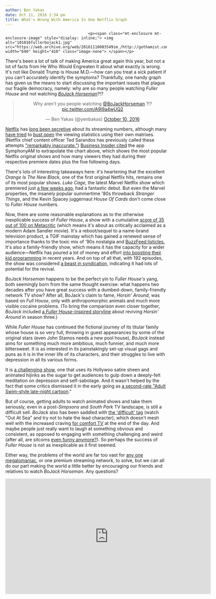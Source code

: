 ```yaml
---
author: Ben Yakas
date: Oct 11, 2016 2:34 pm
title: What's Wrong With America In One Netflix Graph
---
```


	
										<p><span class="mt-enclosure mt-enclosure-image" style="display: inline;"> <img alt="101016fullerbojack1.jpg" src="https://web.archive.org/web/20161110083549im_/http://gothamist.com/attachments/byakas/101016fullerbojack1.jpg" width="640" height="410" class="image-none"> </span></p>

<p>There&apos;s been a lot of talk of making America great again this year, but not a lot of facts from He Who Would Engreaten It about what exactly is wrong. It&apos;s not like Donald Trump is House M.D.&#x2014;how can you treat a sick patient if you can&apos;t accurately identify the symptoms? Thankfully, one handy graph has given us the means to start discussing the important issues that plague our fragile democracy, namely: why are so many people watching <em>Fuller House</em> and not watching <a href="https://web.archive.org/web/20161110083549/http://gothamist.com/tags/bojackhorseman"><em>BoJack Horseman</em></a>?!?</p>

<center><blockquote class="twitter-tweet" data-lang="en"><p lang="en" dir="ltr">Why aren&apos;t you people watching <a href="https://web.archive.org/web/20161110083549/https://twitter.com/BoJackHorseman">@BoJackHorseman</a> ?!? <a href="https://web.archive.org/web/20161110083549/https://t.co/A9l9a4wUQ2">pic.twitter.com/A9l9a4wUQ2</a></p>&#x2014; Ben Yakas (@yenbakas) <a href="https://web.archive.org/web/20161110083549/https://twitter.com/yenbakas/status/785573219784851456">October 10, 2016</a></blockquote>
<script async src="//web.archive.org/web/20161110083549js_/http://platform.twitter.com/widgets.js" charset="utf-8"></script></center>

<p><a href="https://web.archive.org/web/20161110083549/http://gothamist.com/tags/netflix">Netflix</a> has <a href="https://web.archive.org/web/20161110083549/http://bgr.com/2016/03/04/netflix-ratings-original-programming/">long been secretive</a> about its streaming numbers, although many <a href="https://web.archive.org/web/20161110083549/http://www.hitfix.com/harpy/at-long-last-nielsen-reveals-official-netflix-streaming-numbers">have tried</a> to <a href="https://web.archive.org/web/20161110083549/http://expandedramblings.com/index.php/netflix_statistics-facts/">bust open</a> the viewing statistics using their own matrixes. (Netflix chief content officer Ted Sarandos has previously called these attempts <a href="https://web.archive.org/web/20161110083549/http://www.businessinsider.com/netflix-responds-to-nbc-ratings-reveal-2016-1">&quot;remarkably inaccurate.&quot;</a>) <a href="https://web.archive.org/web/20161110083549/http://www.businessinsider.com/most-popular-netflix-shows-ratings-2016-10">Business Insider cited</a> the app SymphonyAM to extrapolate the chart above, which shows the most popular Netflix original shows and how many viewers they had during their respective premiere dates plus the five following days.</p>

<p>There&apos;s lots of interesting takeaways here: it&apos;s heartening that the excellent <em>Orange Is The New Black</em>, one of the first original Netflix hits, remains one of its most popular shows. <em>Luke Cage</em>, the latest Marvel Netflix show which premiered just <a href="https://web.archive.org/web/20161110083549/http://gothamist.com/2016/09/29/luke_cage_starts_kicking_ass_all_ov.php">a few weeks ago</a>, had a fantastic debut. But even the Marvel properties, the insanely popular summertime &apos;80s throwback <em>Stranger Things</em>, and the Kevin Spacey juggernaut <em>House Of Cards</em> don&apos;t come close to <em>Fuller House</em> numbers.</p>

<p>Now, there are some reasonable explanations as to the otherwise inexplicable success of <em>Fuller House</em>, a show with a cumulative <a href="https://web.archive.org/web/20161110083549/http://www.metacritic.com/tv/fuller-house">score of 35 out of 100 on Metacritic</a> (which means it&apos;s about as critically acclaimed as a modern Adam Sandler movie). It&apos;s a reboot/sequel to a name-brand television product, a TGIF mainstay which has gained a renewed sense of importance thanks to the toxic mix of &apos;90s nostalgia and <a href="https://web.archive.org/web/20161110083549/https://www.buzzfeed.com/tag/full_house">BuzzFeed listicles.</a> It&apos;s also a family-friendly show, which means it has the capacity for a wider audience&#x2014;Netflix has poured a lot of money and effort <a href="https://web.archive.org/web/20161110083549/http://www.businessinsider.com/netflix-originals-genre-data-2016-10">into boosting their kid programming</a> in recent years. And on top of all that, with 192 episodes, the show was considered <a href="https://web.archive.org/web/20161110083549/http://mentalfloss.com/article/62791/21-fuller-facts-about-full-house">a beast in syndication</a>, indicating it had lots of potential for the revival.</p>

<p><em>BoJack Horseman</em> happens to be the perfect yin to <em>Fuller House&apos;s</em> yang, both seemingly born from the same thought exercise: what happens two decades after you have great success with a dumbed-down, family-friendly network TV show? After all, BoJack&apos;s claim to fame, <em>Horsin&apos; Around</em>, was based on <em>Full House</em>, only with anthropomorphic animals and much more visible cocaine problems. (To bring the comparison even closer together, <em>BoJack</em> included <a href="https://web.archive.org/web/20161110083549/http://www.vanityfair.com/hollywood/2016/07/bojack-horseman-fuller-house">a <em>Fuller House</em>-inspired storyline</a> about reviving <em>Horsin&apos; Around</em> in season three.)</p>

<p>While <em>Fuller House</em> has continued the fictional journey of its titular family whose house is so very full, throwing in guest appearances by some of the original stars (even John Stamos needs a new pool house), <em>BoJack</em> instead aims for something much more ambitious, much funnier, and much more bittersweet. It is as interested in its painstakingly set-up visual gags and puns as it is in the inner life of its characters, and their struggles to live with depression in all its various forms.</p>

<p>It is <a href="https://web.archive.org/web/20161110083549/http://gothamist.com/2014/12/22/bojack_horseman_what.php">a challenging show</a>, one that uses its Hollywoo satire sheen and animated hijinks as the sugar to get audiences to gulp down a deeply-felt meditation on depression and self-sabotage. And it wasn&apos;t helped by the fact that some critics dismissed it in the early going  as <a href="https://web.archive.org/web/20161110083549/http://www.avclub.com/review/netflixs-entry-adult-animation-race-bojack-horsema-208254">a second-rate &quot;Adult Swim-style late-night cartoon</a>.&quot; </p>

<p>But of course, getting adults to watch animated shows and take them seriously, even in a post-<em>Simpsons</em> and <em>South Park</em> TV landscape, is still a difficult sell. <em>BoJack</em> also has been saddled with <a href="https://web.archive.org/web/20161110083549/http://splitsider.com/2015/07/bojack-horseman-inside-out-and-the-beauty-of-difficult-emotions/">the &apos;difficult&apos; tag</a> (watch &quot;Out At Sea&quot; and try not to hate the lead character), which doesn&apos;t mesh well with the increased craving <a href="https://web.archive.org/web/20161110083549/https://www.theguardian.com/tv-and-radio/tvandradioblog/2013/oct/08/comfort-tv-old-friends-castle">for comfort TV</a> at the end of the day. And maybe people just really want to laugh at something obvious and consistent, as opposed to engaging with something challenging and weird (after all, are sitcoms <a href="https://web.archive.org/web/20161110083549/http://splitsider.com/2016/10/where-have-all-the-fun-sitcoms-gone/">even funny anymore?</a>). So perhaps the success of <em>Fuller House</em> is not as inexplicable as it first seemed.</p>

<p>Either way, the problems of the world are far too vast for <a href="https://web.archive.org/web/20161110083549/http://www.theatlantic.com/politics/archive/2016/07/trump-rnc-speech-alone-fix-it/492557/">any one megalomaniac</a>, or one premium streaming network, to solve, but we can all do our part making the world a little better by encouraging our friends and relatives to watch <em>BoJack Horseman</em>. Any questions?</p>

<p><iframe width="640" height="360" src="https://web.archive.org/web/20161110083549if_/https://www.youtube.com/embed/Ll533nDsvRw" frameborder="0" allowfullscreen></iframe><br>
</p>					
										
									
				